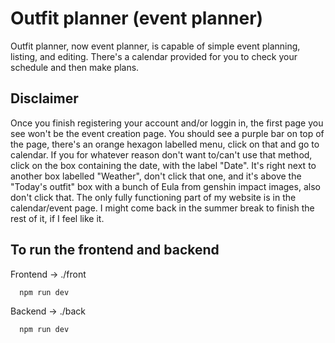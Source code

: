 # Outfit planner (event planner)

Outfit planner, now event planner, is capable of simple event planning, listing, and editing. There's a calendar provided for you to check your schedule and then make plans.

## Disclaimer

Once you finish registering your account and/or loggin in, the first page you see won't be the event creation page. You should see a purple bar on top of the page, there's an orange hexagon labelled menu, click on that and go to calendar. If you for whatever reason don't want to/can't use that method, click on the box containing the date, with the label "Date". It's right next to another box labelled "Weather", don't click that one, and it's above the "Today's outfit" box with a bunch of Eula from genshin impact images, also don't click that. The only fully functioning part of my website is in the calendar/event page. I might come back in the summer break to finish the rest of it, if I feel like it.

## To run the frontend and backend

Frontend -> ./front
```bash
  npm run dev
```
Backend -> ./back
```bash
  npm run dev
```
